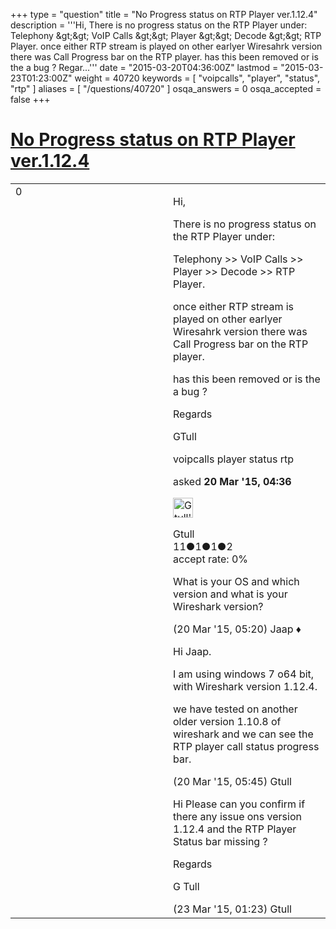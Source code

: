 +++
type = "question"
title = "No Progress status on RTP Player ver.1.12.4"
description = '''Hi, There is no progress status on the RTP Player under: Telephony &amp;gt;&amp;gt; VoIP Calls &amp;gt;&amp;gt; Player &amp;gt;&amp;gt; Decode &amp;gt;&amp;gt; RTP Player. once either RTP stream is played on other earlyer Wiresahrk version there was Call Progress bar on the RTP player. has this been removed or is the a bug ? Regar...'''
date = "2015-03-20T04:36:00Z"
lastmod = "2015-03-23T01:23:00Z"
weight = 40720
keywords = [ "voipcalls", "player", "status", "rtp" ]
aliases = [ "/questions/40720" ]
osqa_answers = 0
osqa_accepted = false
+++

<div class="headNormal">

# [No Progress status on RTP Player ver.1.12.4](/questions/40720/no-progress-status-on-rtp-player-ver1124)

</div>

<div id="main-body">

<div id="askform">

<table id="question-table" style="width:100%;"><colgroup><col style="width: 50%" /><col style="width: 50%" /></colgroup><tbody><tr class="odd"><td style="width: 30px; vertical-align: top"><div class="vote-buttons"><span id="post-40720-upvote" class="ajax-command post-vote up" rel="nofollow" title="I like this post (click again to cancel)"> </span><div id="post-40720-score" class="post-score" title="current number of votes">0</div><span id="post-40720-downvote" class="ajax-command post-vote down" rel="nofollow" title="I dont like this post (click again to cancel)"> </span> <span id="favorite-mark" class="ajax-command favorite-mark" rel="nofollow" title="mark/unmark this question as favorite (click again to cancel)"> </span><div id="favorite-count" class="favorite-count"></div></div></td><td><div id="item-right"><div class="question-body"><p>Hi,</p><p>There is no progress status on the RTP Player under:</p><p>Telephony &gt;&gt; VoIP Calls &gt;&gt; Player &gt;&gt; Decode &gt;&gt; RTP Player.</p><p>once either RTP stream is played on other earlyer Wiresahrk version there was Call Progress bar on the RTP player.</p><p>has this been removed or is the a bug ?</p><p>Regards</p><p>GTull</p></div><div id="question-tags" class="tags-container tags"><span class="post-tag tag-link-voipcalls" rel="tag" title="see questions tagged &#39;voipcalls&#39;">voipcalls</span> <span class="post-tag tag-link-player" rel="tag" title="see questions tagged &#39;player&#39;">player</span> <span class="post-tag tag-link-status" rel="tag" title="see questions tagged &#39;status&#39;">status</span> <span class="post-tag tag-link-rtp" rel="tag" title="see questions tagged &#39;rtp&#39;">rtp</span></div><div id="question-controls" class="post-controls"></div><div class="post-update-info-container"><div class="post-update-info post-update-info-user"><p>asked <strong>20 Mar '15, 04:36</strong></p><img src="https://secure.gravatar.com/avatar/b5fe15b4e28edae2b0a63b6937421b7a?s=32&amp;d=identicon&amp;r=g" class="gravatar" width="32" height="32" alt="Gtull&#39;s gravatar image" /><p><span>Gtull</span><br />
<span class="score" title="11 reputation points">11</span><span title="1 badges"><span class="badge1">●</span><span class="badgecount">1</span></span><span title="1 badges"><span class="silver">●</span><span class="badgecount">1</span></span><span title="2 badges"><span class="bronze">●</span><span class="badgecount">2</span></span><br />
<span class="accept_rate" title="Rate of the user&#39;s accepted answers">accept rate:</span> <span title="Gtull has no accepted answers">0%</span></p></div></div><div id="comments-container-40720" class="comments-container"><span id="40721"></span><div id="comment-40721" class="comment"><div id="post-40721-score" class="comment-score"></div><div class="comment-text"><p>What is your OS and which version and what is your Wireshark version?</p></div><div id="comment-40721-info" class="comment-info"><span class="comment-age">(20 Mar '15, 05:20)</span> <span class="comment-user userinfo">Jaap ♦</span></div></div><span id="40723"></span><div id="comment-40723" class="comment"><div id="post-40723-score" class="comment-score"></div><div class="comment-text"><p>Hi Jaap.</p><p>I am using windows 7 o64 bit, with Wireshark version 1.12.4.<br />
</p><p>we have tested on another older version 1.10.8 of wireshark and we can see the RTP player call status progress bar.</p></div><div id="comment-40723-info" class="comment-info"><span class="comment-age">(20 Mar '15, 05:45)</span> <span class="comment-user userinfo">Gtull</span></div></div><span id="40775"></span><div id="comment-40775" class="comment"><div id="post-40775-score" class="comment-score"></div><div class="comment-text"><p>Hi Please can you confirm if there any issue ons version 1.12.4 and the RTP Player Status bar missing ?</p><p>Regards</p><p>G Tull</p></div><div id="comment-40775-info" class="comment-info"><span class="comment-age">(23 Mar '15, 01:23)</span> <span class="comment-user userinfo">Gtull</span></div></div></div><div id="comment-tools-40720" class="comment-tools"></div><div class="clear"></div><div id="comment-40720-form-container" class="comment-form-container"></div><div class="clear"></div></div></td></tr></tbody></table>

</div>

</div>

